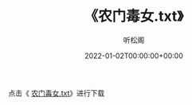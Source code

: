 ﻿---
title:  《农门毒女.txt》
date:   2022-01-02T00:00:00+00:00
author: 听松阁
layout: post
permalink: /农门毒女/
categories: 小说
tags: [小说]
---

点击《 [农门毒女.txt](http://img.660000.xyz/bookstukust/book/bntxt/10/农门毒女.txt)》进行下载